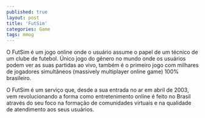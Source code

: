 ```yaml
---
published: true
layout: post
title: 'FutSim'
categories: Game
tags: mmog
---
```

O FutSim é um jogo online onde o usuário assume o papel de um técnico de um clube de futebol. Único jogo do gênero no mundo onde os usuários podem ver as suas partidas ao vivo, também é o primeiro jogo com milhares de jogadores simultâneos (massively multiplayer online game) 100% brasileiro.

O FutSim é um serviço que, desde a sua entrada no ar em abril de 2003, vem revolucionando a forma como entretenimento online é feito no Brasil através do seu foco na formação de comunidades virtuais e na qualidade de atendimento aos seus usuários.

<center></center>
